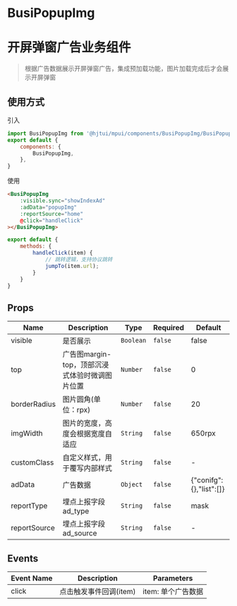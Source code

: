 # BusiPopupImg

# 开屏弹窗广告业务组件

> 根据广告数据展示开屏弹窗广告，集成预加载功能，图片加载完成后才会展示开屏弹窗

## 使用方式

引入
```js
import BusiPopupImg from '@hjtui/mpui/components/BusiPopupImg/BusiPopupImg.vue';
export default {
    components: {
        BusiPopupImg,
    },
}
```

使用
```html
<BusiPopupImg
    :visible.sync="showIndexAd"
    :adData="popupImg"
    :reportSource="home"
    @click="handleClick"
></BusiPopupImg>
```
```js
export default {
    methods: {
        handleClick(item) {
            // 跳转逻辑，支持协议跳转
            jumpTo(item.url);
        }
    }
}
```

## Props

<!-- @hjtvuese:BusiPopupImg:props:start -->
|Name|Description|Type|Required|Default|
|---|---|---|---|---|
|visible|是否展示|`Boolean`|`false`|false|
|top|广告图margin-top，顶部沉浸式体验时微调图片位置|`Number`|`false`|0|
|borderRadius|图片圆角(单位：rpx)|`Number`|`false`|20|
|imgWidth|图片的宽度，高度会根据宽度自适应|`String`|`false`|650rpx|
|customClass|自定义样式，用于覆写内部样式|`String`|`false`|-|
|adData|广告数据|`Object`|`false`|{"conifg":{},"list":[]}|
|reportType|埋点上报字段ad_type|`String`|`false`|mask|
|reportSource|埋点上报字段ad_source|`String`|`false`|-|

<!-- @hjtvuese:BusiPopupImg:props:end -->


## Events

<!-- @hjtvuese:BusiPopupImg:events:start -->
|Event Name|Description|Parameters|
|---|---|---|
|click|点击触发事件回调(item)|item: 单个广告数据|

<!-- @hjtvuese:BusiPopupImg:events:end -->


